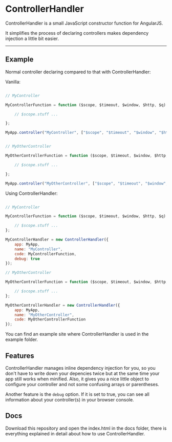 # ControllerHandler

ControllerHandler is a small JavaScript constructor function for AngularJS.

It simplifies the process of declaring controllers makes dependency injection a little bit easier.

---

## Example

Normal controller declaring compared to that with ControllerHandler:

Vanilla:

```js

// MyController

MyControllerFunction = function ($scope, $timeout, $window, $http, $q) {

    // $scope.stuff ...

};

MyApp.controller("MyController", ["$scope", "$timeout", "$window", "$http", "$q", MyControllerFunction]);


// MyOtherController

MyOtherControllerFunction = function ($scope, $timeout, $window, $http, $q) {

    // $scope.stuff ...

};

MyApp.controller("MyOtherController", ["$scope", "$timeout", "$window", "$http", "$q", MyOtherControllerFunction]);

```

Using ControllerHandler:

```js

// MyController

MyControllerFunction = function ($scope, $timeout, $window, $http, $q) {

    // $scope.stuff ...
};

MyControllerHandler = new ControllerHandler({
    app: MyApp,
    name: "MyController",
    code: MyControllerFunction,
    debug: true
});

// MyOtherController

MyOtherControllerFunction = function ($scope, $timeout, $window, $http, $q) {

    // $scope.stuff ...
};

MyOtherControllerHandler = new ControllerHandler({
    app: MyApp,
    name: "MyOtherController",
    code: MyOtherControllerFunction
});

```

You can find an example site where ControllerHandler is used in the example folder.

## Features

ControllerHandler manages inline dependency injection for you, so you don't have to write down your depencies twice but at the same time your app still works when minified. Also, it gives you a nice little object to configure your controller and not some confusing arrays or parentheses.

Another feature is the `debug` option. If it is set to true, you can see all information about your controller(s) in your browser console.

## Docs

Download this repository and open the index.html in the docs folder, there is everything explained in detail about how to use ControllerHandler.